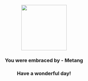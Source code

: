 <p align="center">
    <img src="https://raw.githubusercontent.com/PokeAPI/sprites/master/sprites/pokemon/375.png" width="150" height="150">
</p>
<h3 align="center">You were embraced by - <b>Metang</b></h3>
<h3 align="center">Have a wonderful day!</h3>
